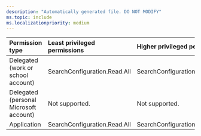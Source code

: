 ```yaml
---
description: "Automatically generated file. DO NOT MODIFY"
ms.topic: include
ms.localizationpriority: medium
---
```


|Permission type|Least privileged permissions|Higher privileged permissions|
|:---|:---|:---|
|Delegated (work or school account)|SearchConfiguration.Read.All|SearchConfiguration.ReadWrite.All|
|Delegated (personal Microsoft account)|Not supported.|Not supported.|
|Application|SearchConfiguration.Read.All|SearchConfiguration.ReadWrite.All|